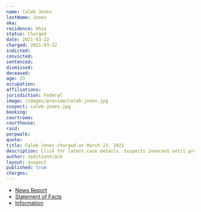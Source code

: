 ```yaml
---
name: Caleb Jones
lastName: Jones
aka:
residence: Ohio
status: Charged
date: 2021-03-22
charged: 2021-03-22
indicted:
convicted: 
sentenced:
dismissed: 
deceased:
age: 23
occupation:
affiliations:
jurisdiction: Federal
image: /images/preview/caleb-jones.jpg
suspect: caleb-jones.jpg
booking:
courtroom:
courthouse:
raid:
perpwalk:
quote:
title: Caleb Jones charged on March 22, 2021
description: Click for latest case details. Suspects innocent until proven guilty.
author: seditiontrack
layout: suspect
published: true
charges:
---
```

- [News Report](https://www.nbc4i.com/news/local-news/columbus-man-23-charged-in-captiol-riot/)
- [Statement of Facts](https://www.justice.gov/usao-dc/case-multi-defendant/file/1381496/download)
- [Information](https://www.justice.gov/usao-dc/case-multi-defendant/file/1418046/download)
